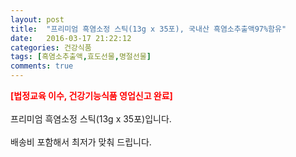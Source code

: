 ```yaml
---
layout: post
title:  "프리미엄 흑염소정 스틱(13g x 35포), 국내산 흑염소추출액97%함유"
date:   2016-03-17 21:22:12
categories: 건강식품
tags: [흑염소추출액,효도선물,명절선물]
comments: true
---
```


<strong><span style="color: rgb(255, 0, 0);">[법정교육 이수, 건강기능식품 영업신고 완료]</span></strong>
<br><br>
프리미엄 흑염소정 스틱(13g x 35포)입니다.
<br><br>
배송비 포함해서 최저가 맞춰 드립니다.
<br>
<br>
<img class="image" src="https://3.bp.blogspot.com/-2V69mGwXvO0/W_rAIX1CczI/AAAAAAAAA8M/cOTgD-4UWcQ0XPTrHBPK4sIjpSSo8QzrgCLcBGAs/s320/4357356845684.jpg" alt=""/>
<br>
<br>
<img class="image" src="http://www.thekn.co.kr/theknproduct/premium_black_goat_stick.jpg" alt=""/>  